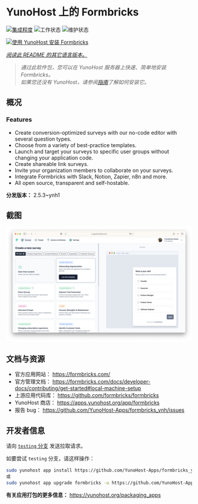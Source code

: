 <!--
注意：此 README 由 <https://github.com/YunoHost/apps/tree/master/tools/readme_generator> 自动生成
请勿手动编辑。
-->

# YunoHost 上的 Formbricks

[![集成程度](https://dash.yunohost.org/integration/formbricks.svg)](https://ci-apps.yunohost.org/ci/apps/formbricks/) ![工作状态](https://ci-apps.yunohost.org/ci/badges/formbricks.status.svg) ![维护状态](https://ci-apps.yunohost.org/ci/badges/formbricks.maintain.svg)

[![使用 YunoHost 安装 Formbricks](https://install-app.yunohost.org/install-with-yunohost.svg)](https://install-app.yunohost.org/?app=formbricks)

*[阅读此 README 的其它语言版本。](./ALL_README.md)*

> *通过此软件包，您可以在 YunoHost 服务器上快速、简单地安装 Formbricks。*  
> *如果您还没有 YunoHost，请参阅[指南](https://yunohost.org/install)了解如何安装它。*

## 概况

### Features

- Create conversion-optimized surveys with our no-code editor with several question types.
- Choose from a variety of best-practice templates.
- Launch and target your surveys to specific user groups without changing your application code.
- Create shareable link surveys.
- Invite your organization members to collaborate on your surveys.
- Integrate Formbricks with Slack, Notion, Zapier, n8n and more.
- All open source, transparent and self-hostable.


**分发版本：** 2.5.3~ynh1

## 截图

![Formbricks 的截图](./doc/screenshots/screenshot.png)

## 文档与资源

- 官方应用网站： <https://formbricks.com/>
- 官方管理文档： <https://formbricks.com/docs/developer-docs/contributing/get-started#local-machine-setup>
- 上游应用代码库： <https://github.com/formbricks/formbricks>
- YunoHost 商店： <https://apps.yunohost.org/app/formbricks>
- 报告 bug： <https://github.com/YunoHost-Apps/formbricks_ynh/issues>

## 开发者信息

请向 [`testing` 分支](https://github.com/YunoHost-Apps/formbricks_ynh/tree/testing) 发送拉取请求。

如要尝试 `testing` 分支，请这样操作：

```bash
sudo yunohost app install https://github.com/YunoHost-Apps/formbricks_ynh/tree/testing --debug
或
sudo yunohost app upgrade formbricks -u https://github.com/YunoHost-Apps/formbricks_ynh/tree/testing --debug
```

**有关应用打包的更多信息：** <https://yunohost.org/packaging_apps>
